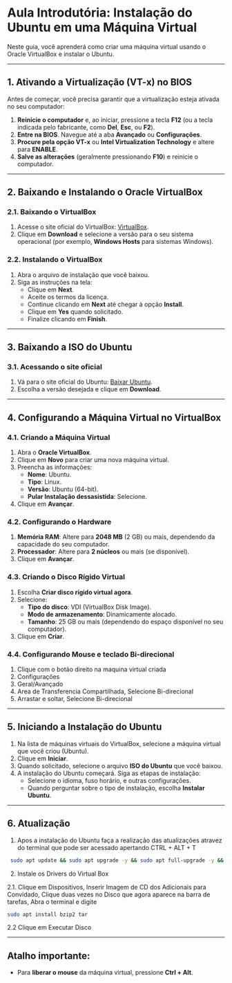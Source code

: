 # Aula Introdutória: Instalação do Ubuntu em uma Máquina Virtual

Neste guia, você aprenderá como criar uma máquina virtual usando o Oracle VirtualBox e instalar o Ubuntu.

---

## 1. Ativando a Virtualização (VT-x) no BIOS

Antes de começar, você precisa garantir que a virtualização esteja ativada no seu computador:

1. **Reinicie o computador** e, ao iniciar, pressione a tecla **F12** (ou a tecla indicada pelo fabricante, como **Del**, **Esc**, ou **F2**).
2. **Entre na BIOS**. Navegue até a aba **Avançado** ou **Configurações**.
3. **Procure pela opção VT-x** ou **Intel Virtualization Technology** e altere para **ENABLE**.
4. **Salve as alterações** (geralmente pressionando **F10**) e reinicie o computador.

---

## 2. Baixando e Instalando o Oracle VirtualBox

### 2.1. Baixando o VirtualBox

1. Acesse o site oficial do VirtualBox: [VirtualBox](https://www.virtualbox.org/).
2. Clique em **Download** e selecione a versão para o seu sistema operacional (por exemplo, **Windows Hosts** para sistemas Windows).

### 2.2. Instalando o VirtualBox

1. Abra o arquivo de instalação que você baixou.
2. Siga as instruções na tela:
   - Clique em **Next**.
   - Aceite os termos da licença.
   - Continue clicando em **Next** até chegar à opção **Install**.
   - Clique em **Yes** quando solicitado.
   - Finalize clicando em **Finish**.

---

## 3. Baixando a ISO do Ubuntu

### 3.1. Acessando o site oficial

1. Vá para o site oficial do Ubuntu: [Baixar Ubuntu](https://ubuntu.com/download/desktop).
2. Escolha a versão desejada e clique em **Download**.

---

## 4. Configurando a Máquina Virtual no VirtualBox

### 4.1. Criando a Máquina Virtual

1. Abra o **Oracle VirtualBox**.
2. Clique em **Novo** para criar uma nova máquina virtual.
3. Preencha as informações:
   - **Nome**: Ubuntu.
   - **Tipo**: Linux.
   - **Versão**: Ubuntu (64-bit).
   - **Pular Instalação dessasistida**: Selecione.
4. Clique em **Avançar**.

### 4.2. Configurando o Hardware

1. **Memória RAM**: Altere para **2048 MB** (2 GB) ou mais, dependendo da capacidade do seu computador.
2. **Processador**: Altere para **2 núcleos** ou mais (se disponível).
3. Clique em **Avançar**.

### 4.3. Criando o Disco Rígido Virtual

1. Escolha **Criar disco rígido virtual agora**.
2. Selecione:
   - **Tipo do disco**: VDI (VirtualBox Disk Image).
   - **Modo de armazenamento**: Dinamicamente alocado.
   - **Tamanho**: 25 GB ou mais (dependendo do espaço disponível no seu computador).
3. Clique em **Criar**.

### 4.4. Configurando Mouse e teclado Bi-direcional

1. Clique com o botão direito na maquina virtual criada
2. Configurações
3. Geral/Avançado
4. Area de Transferencia Compartilhada, Selecione Bi-direcional
5. Arrastar e soltar, Selecione Bi-direcional
---

## 5. Iniciando a Instalação do Ubuntu

1. Na lista de máquinas virtuais do VirtualBox, selecione a máquina virtual que você criou (Ubuntu).
2. Clique em **Iniciar**.
3. Quando solicitado, selecione o arquivo **ISO do Ubuntu** que você baixou.
4. A instalação do Ubuntu começará. Siga as etapas de instalação:
   - Selecione o idioma, fuso horário, e outras configurações.
   - Quando perguntar sobre o tipo de instalação, escolha **Instalar Ubuntu**.

---

## 6. Atualização

1. Apos a instalação do Ubuntu faça a realização das atualizações atravez do terminal que pode ser acessado apertando CTRL + ALT + T
```bash
 sudo apt update && sudo apt upgrade -y && sudo apt full-upgrade -y && sudo apt dist-upgrade -y && sudo apt autoremove -y && sudo apt autoclean && sudo apt clean
```
2. Instale os Drivers do Virtual Box

2.1. Clique em Dispositivos, Inserir Imagem de CD dos Adicionais para Convidado, Clique duas vezes no Disco que agora aparece na barra de tarefas, Abra o terminal e digite 
```bash
sudo apt install bzip2 tar
```

2.2 Clique em Executar Disco

---

## Atalho importante:

- Para **liberar o mouse** da máquina virtual, pressione **Ctrl + Alt**.
